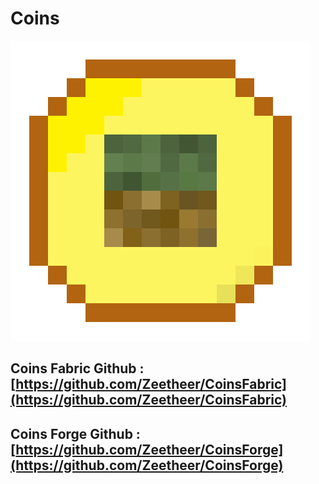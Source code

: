 Coins
=====

![](https://github.com/Zeetheer/Coins/blob/master/Images/icon.png?raw=true)

Coins Fabric Github : [https://github.com/Zeetheer/CoinsFabric](https://github.com/Zeetheer/CoinsFabric)
--------------------------------------------------------------------------------------------------------

Coins Forge Github : [https://github.com/Zeetheer/CoinsForge](https://github.com/Zeetheer/CoinsForge)
--------------------------------------------------------------------------------------------------------------------
